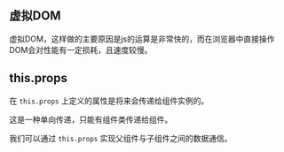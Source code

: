 ## 虚拟DOM

虚拟DOM，这样做的主要原因是js的运算是非常快的，而在浏览器中直接操作DOM会对性能有一定损耗，且速度较慢。

## this.props

在 `this.props` 上定义的属性是将来会传递给组件实例的。

这是一种单向传递，只能有组件类传递给组件。

我们可以通过 `this.props` 实现父组件与子组件之间的数据通信。